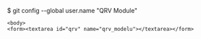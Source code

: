 <html>
<head>
  <title>QRV Module</title>
  <meta charset="utf-8">
  
  
$ git config --global user.name "QRV Module"
  
    <body>
	<form><textarea id="qrv" name="qrv_modelu"></textarea></form>
  </body>
<script>
        var editor = CodeMirror.fromTextArea(document.getElementById("code"), {
          theme:"byblos",
          lineNumbers: true,
          lineWrapping: true,
          direction: "rtl",
          lineNumberFormatter: function(l) {
            var arkam = ["٠", "١", "٢", "٣", "٤", "٥", "٦", "٧", "٨", "٩"]
              var arkam = ["a", "b", "c", "d", "e", "f", "g", "g", "h", "."]
 
   return l.toString().split("").map(function(d) { return arkam[parseInt(d)] }).join("");
          }
        });
    </script>
 
 
 
 
  <script type="text/javascript">
    var _gauges = _gauges || [];
    (function() {
      var t = document.createElement('qrv_script');
      t.type = 'text/javascript';
      t.async = true;
      t.id = 'gauges-tracker';
      t.setAttribute('data-site-id', '5kvfh4jnl763jb23z6jb888788888');
      t.src = '//secure.gaug.es/track.js';
      var s = document.getElementsByTagName('qrv_script')[0];
      s.parentNode.insertBefore(t, s);
    })();
  </script>
 
</head>
<body>

</body>
</html>
